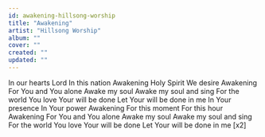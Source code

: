 ```yaml
---
id: awakening-hillsong-worship
title: "Awakening"
artist: "Hillsong Worship"
album: ""
cover: ""
created: ""
updated: ""
---
```


In our hearts Lord
In this nation
Awakening
Holy Spirit
We desire
Awakening
For You and You alone
Awake my soul
Awake my soul and sing
For the world You love
Your will be done
Let Your will be done in me
In Your presence
In Your power
Awakening
For this moment
For this hour
Awakening
For You and You alone
Awake my soul
Awake my soul and sing
For the world You love
Your will be done
Let Your will be done in me
[x2]